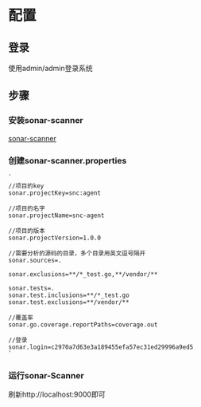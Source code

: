 # 配置

## 登录
使用admin/admin登录系统

## 步骤
### 安装sonar-scanner
[sonar-scanner](https://docs.sonarqube.org/display/SCAN/Analyzing+with+SonarQube+Scanner)
### 创建sonar-scanner.properties
	`
	//项目的key
	sonar.projectKey=snc:agent
	
    //项目的名字
	sonar.projectName=snc-agent
	
    //项目的版本
    sonar.projectVersion=1.0.0
	
    //需要分析的源码的目录，多个目录用英文逗号隔开
	sonar.sources=.
	
    sonar.exclusions=**/*_test.go,**/vendor/**
	
    sonar.tests=.
    sonar.test.inclusions=**/*_test.go
	sonar.test.exclusions=**/vendor/**
	
    //覆盖率
	sonar.go.coverage.reportPaths=coverage.out
	
    //登录
	sonar.login=c2970a7d63e3a189455efa57ec31ed29996a9ed5
	`
### 运行sonar-Scanner
刷新http://localhost:9000即可